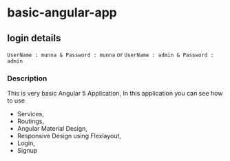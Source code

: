 # basic-angular-app

## login details
`UserName : munna & Password : munna`
or 
`UserName : admin & Password : admin`

### Description 
This is very basic Angular 5 Application, In this application you can see how to use 
* Services,
* Routings, 
* Angular Material Design, 
* Responsive Design using Flexlayout,
* Login,
* Signup

